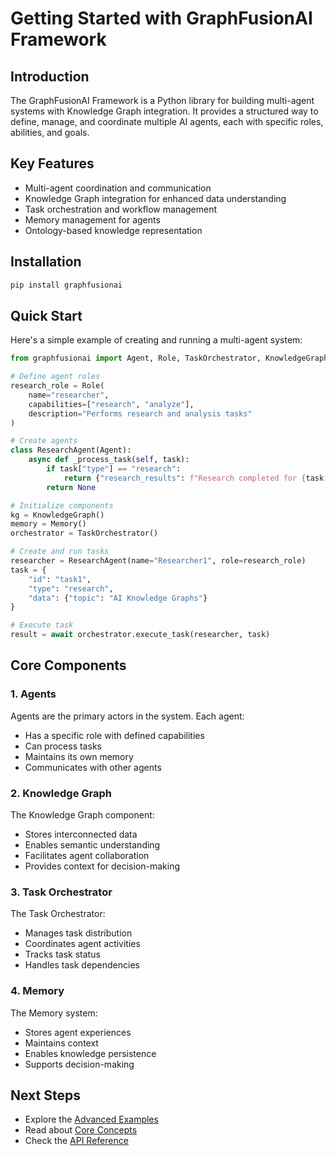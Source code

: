 # Getting Started with GraphFusionAI Framework

## Introduction
The GraphFusionAI Framework is a Python library for building multi-agent systems with Knowledge Graph integration. It provides a structured way to define, manage, and coordinate multiple AI agents, each with specific roles, abilities, and goals.

## Key Features
- Multi-agent coordination and communication
- Knowledge Graph integration for enhanced data understanding
- Task orchestration and workflow management
- Memory management for agents
- Ontology-based knowledge representation 

## Installation
```bash
pip install graphfusionai
```

## Quick Start
Here's a simple example of creating and running a multi-agent system:

```python
from graphfusionai import Agent, Role, TaskOrchestrator, KnowledgeGraph, Memory

# Define agent roles
research_role = Role(
    name="researcher",
    capabilities=["research", "analyze"],
    description="Performs research and analysis tasks"
)

# Create agents
class ResearchAgent(Agent):
    async def _process_task(self, task):
        if task["type"] == "research":
            return {"research_results": f"Research completed for {task['data']['topic']}"}
        return None

# Initialize components
kg = KnowledgeGraph()
memory = Memory()
orchestrator = TaskOrchestrator()

# Create and run tasks
researcher = ResearchAgent(name="Researcher1", role=research_role)
task = {
    "id": "task1",
    "type": "research",
    "data": {"topic": "AI Knowledge Graphs"}
}

# Execute task
result = await orchestrator.execute_task(researcher, task)
```

## Core Components

### 1. Agents
Agents are the primary actors in the system. Each agent:
- Has a specific role with defined capabilities
- Can process tasks
- Maintains its own memory
- Communicates with other agents

### 2. Knowledge Graph
The Knowledge Graph component:
- Stores interconnected data
- Enables semantic understanding
- Facilitates agent collaboration
- Provides context for decision-making

### 3. Task Orchestrator
The Task Orchestrator:
- Manages task distribution
- Coordinates agent activities
- Tracks task status
- Handles task dependencies

### 4. Memory
The Memory system:
- Stores agent experiences
- Maintains context
- Enables knowledge persistence
- Supports decision-making

## Next Steps
- Explore the [Advanced Examples](advanced_examples.md)
- Read about [Core Concepts](core_concepts.md)
- Check the [API Reference](api_reference.md)
